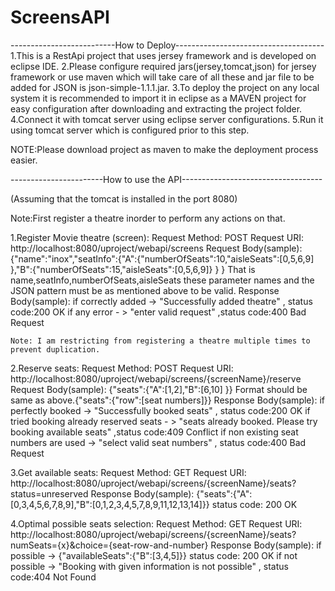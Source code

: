 # ScreensAPI
--------------------------How to Deploy-------------------------------------
1.This is a RestApi project that uses jersey framework and is developed on eclipse IDE.
2.Please configure required jars(jersey,tomcat,json) for jersey framework or use maven which will take care of all these and jar file to be added for JSON is json-simple-1.1.1.jar.
3.To deploy the project on any local system it is recommended to import it in eclipse as a MAVEN project for easy configuration after downloading and extracting the project folder.
4.Connect it with tomcat server using eclipse server configurations.
5.Run it using tomcat server which is configured prior to this step.

NOTE:Please download project as maven to make the deployment process easier.

-----------------------How to use the API-----------------------------------

(Assuming that the tomcat is installed in the port 8080)

Note:First register a theatre inorder to perform any actions on that. 

1.Register Movie theatre (screen):
	Request Method: POST
	Request URI: http://localhost:8080/uproject/webapi/screens
	Request Body(sample):
		{"name":"inox","seatInfo":{"A":{"numberOfSeats":10,"aisleSeats":[0,5,6,9] },"B":{"numberOfSeats":15,"aisleSeats":[0,5,6,9]} } }
		That is name,seatInfo,numberOfSeats,aisleSeats these parameter names and the JSON pattern must be as mentioned above to be valid.
	Response Body(sample):
		if correctly added -> "Successfully added theatre" , status code:200 OK
		if any error - > "enter valid request"    ,status code:400 Bad Request
	
	Note: I am restricting from registering a theatre multiple times to prevent duplication.

2.Reserve seats:
	Request Method: POST
	Request URI: http://localhost:8080/uproject/webapi/screens/{screenName}/reserve
	Request Body(sample):
		{"seats":{"A":[1,2],"B":[6,10] }}
		Format should be same as above.{"seats":{"row":[seat numbers]}}
	Response Body(sample):
		if perfectly booked -> "Successfully booked seats" , status code:200 OK
		if tried booking already reserved seats - > "seats already booked. Please try booking available seats"    ,status code:409 Conflict
		if non existing seat numbers are used -> "select valid seat numbers"  , status code:400 Bad Request

3.Get available seats:
	Request Method: GET
	Request URI: http://localhost:8080/uproject/webapi/screens/{screenName}/seats?status=unreserved
	Response Body(sample):
		{"seats":{"A":[0,3,4,5,6,7,8,9],"B":[0,1,2,3,4,5,7,8,9,11,12,13,14]}}
	    status code: 200 OK

4.Optimal possible seats selection:
	Request Method: GET
	Request URI: http://localhost:8080/uproject/webapi/screens/{screenName}/seats?numSeats={x}&choice={seat-row-and-number}
	Response Body(sample):
		if possible ->
			{"availableSeats":{"B":[3,4,5]}}
			status code: 200 OK
		if not possible -> "Booking with given information is not possible"  , status code:404 Not Found

